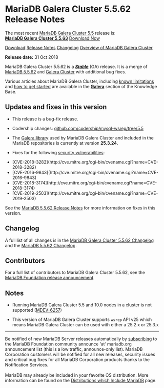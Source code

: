# MariaDB Galera Cluster 5.5.62 Release Notes

The most recent [MariaDB Galera Cluster 5.5](/kb/en/galera/) release is:<br>
<span class="cstm-style lead"><strong>[MariaDB Galera Cluster 5.5.63](/replication/galera-cluster/mariadb-galera-cluster-releases/mariadb-galera-55-release-notes/mariadb-galera-cluster-5563-release-notes)</strong> [Download<span>&nbsp;</span>Now](https://downloads.mariadb.org/mariadb-galera/5.5)</span>

[Download](http://downloads.mariadb.org/mariadb-galera/5.5.62)
[Release Notes](/replication/galera-cluster/mariadb-galera-cluster-releases/mariadb-galera-55-release-notes/mariadb-galera-cluster-5562-release-notes)
[Changelog](/replication/galera-cluster/mariadb-galera-cluster-releases/mariadb-galera-55-changelogs/mariadb-galera-cluster-5562-changelog)
[Overview of MariaDB Galera Cluster](/replication/galera-cluster/what-is-mariadb-galera-cluster)

<strong>Release date:</strong> 31 Oct 2018

MariaDB Galera Cluster 5.5.62 is a <strong><em>[Stable](/kb/en/release-criteria/)</em></strong> (GA)
release. It is a merge of [MariaDB 5.5.62](/kb/en/mariadb-5562-release-notes/) and
[Galera Cluster](http://codership.com/content/using-galera-cluster) with
additional bug fixes.

Various articles about MariaDB Galera Cluster, including
[known limitations](/replication/galera-cluster/mariadb-galera-cluster-known-limitations) and
[how to get started](/replication/galera-cluster/getting-started-with-mariadb-galera-cluster) are
available in the <strong>[Galera](/kb/en/galera/)</strong> section of the Knowledge Base.

## Updates and fixes in this version

- This release is a bug-fix release.

- Codership changes:
  [github.com/codership/mysql-wsrep/tree/5.5](https://github.com/codership/mysql-wsrep/tree/5.5)

- The [Galera library](http://codership.com/content/using-galera-cluster) used
  by MariaDB Galera Cluster and included in the MariaDB repositories is
  currently at version <strong>25.3.24</strong>.

- Fixes for the following [security vulnerabilities](/kb/en/cve/):
<ul start="1"><li>[CVE-2018-3282](http://cve.mitre.org/cgi-bin/cvename.cgi?name=CVE-2018-3282)
</li><li>[CVE-2016-9843](http://cve.mitre.org/cgi-bin/cvename.cgi?name=CVE-2016-9843)
</li><li>[CVE-2018-3174](http://cve.mitre.org/cgi-bin/cvename.cgi?name=CVE-2018-3174)
</li><li>[CVE-2019-2503](http://cve.mitre.org/cgi-bin/cvename.cgi?name=CVE-2019-2503)
</li></ul>

See the [MariaDB 5.5.62 Release Notes](/kb/en/mariadb-5562-release-notes/) for more
information on fixes in this version.

## Changelog

A full list of all changes is in the
[MariaDB Galera Cluster 5.5.62 Changelog](/replication/galera-cluster/mariadb-galera-cluster-releases/mariadb-galera-55-changelogs/mariadb-galera-cluster-5562-changelog)
and the [MariaDB 5.5.62 Changelog](/kb/en/mariadb-5562-changelog/).

## Contributors

For a full list of contributors to MariaDB Galera Cluster 5.5.62, see the [MariaDB Foundation release announcement](https://mariadb.org/mariadb-galera-cluster-5-5-62-now-available/).

## Notes

- Running MariaDB Galera Cluster 5.5 and 10.0 nodes in a cluster is not
  supported ([MDEV-6257](https://jira.mariadb.org/browse/MDEV-6257))

- This version of MariaDB Galera Cluster supports `wsrep` API v25 which means
  MariaDB Galera Cluster can be used with either a 25.2.x or 25.3.x

---

Be notified of new MariaDB Server releases automatically by [subscribing](https://lists.askmonty.org/cgi-bin/mailman/listinfo/announce) to the MariaDB Foundation community announce 'at' mariadb.org announcement list (this is a low traffic, announce-only list). MariaDB Corporation customers will be notified for all new releases, security issues and critical bug fixes for all MariaDB Corporation products thanks to the Notification Services.
<br><br>
MariaDB may already be included in your favorite OS distribution. More
information can be found on the
[Distributions which Include MariaDB](/mariadb-administration/getting-installing-and-upgrading-mariadb/binary-packages/distributions-which-include-mariadb)
page.